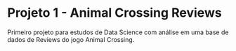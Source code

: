 # Projeto 1 - Animal Crossing Reviews
  Primeiro projeto para estudos de Data Science com análise em uma base de dados de Reviews do jogo Animal Crossing.
